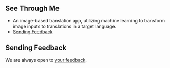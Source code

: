 ## See Through Me
- An image-based translation app, utilizing machine learning to transform image inputs to translations in a target language.
- [Sending Feedback](#sending-feedback)

## Sending Feedback

We are always open to [your feedback](jso.jonathan@gmail.com).
